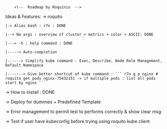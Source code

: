         <!--  Roadmap by Roquinio  -->

Ideas & Features: 
 -> roquito 

    |-> Alias bash : r7o : DONE

    |--> No args : overview of cluster + metrics + color + ASCII: DONE

    |---> -h : help command : DONE

    |-----> Auto-completion

    |------> Simplify kube command : Exec, Describe, Node Role Management, Default Namespace

    |-------> Give better shortcut of kube command : ``` r7o g p nginx # roquito get pods nginx-75432151 -> if multiple pods : list all pods start by nginx ```


-> How to install : DONE

-> Deploy for dummies + Predefined Template

-> Error management to permit test to performs correctly & show clear msg

-> Test if user have kubeconfig before trying using roquito kube client
